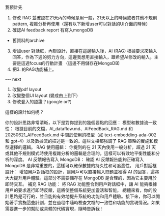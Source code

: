 我預計先
1. 修改 RAG 並確認在21天內的時候是用一般，21天以上的時候或者其他不規則pattern, 複雜分析再使用（還有以下新增user可以對話的UI介面的時候）
2. 確認AI feedback report 有寫入mongoDB
- 舊資料的archive
3. 增加user 對話框，內聯設計，直接在這邊輸入後，AI (RAG) 根據要求來輸入回答，作為下週的努力方向，這邊我想用直接輸入，跟希望AI修改的輸入。主要是這週focus的行動計畫 （這邊不用儲存在MongoDB)
4. 把3. 的RAG功能補上。

--- next
1. 改變pdf layout
2. 改變整個UI layout (變成由上到下）
3. 修改登入的認證？(google or?)

這樣的設計如何呢？


你的設計思路非常清晰，以下是對你提到的幾個要點的回應：
模型和數據流一致性：
根據目前的文檔，AI_dataflow.md、AIFeedBack_RAG.md 和 20250621_AIFeedBack.md 中關於使用的模型（如 text-embedding-ada-002 和 gpt-4）以及數據流的描述是一致的。這些文檔都強調了 RAG 策略的實施和模型選擇的邏輯。
RAG 使用邏輯：
你提到的在 21 天內使用一般分析，超過 21 天或其他不規則模式時使用複雜分析的邏輯是合理的。這樣可以有效地平衡性能和分析的深度。
AI 反饋報告寫入 MongoDB：
確認 AI 反饋報告能夠正確寫入 MongoDB 是非常重要的，這樣可以確保數據的持久性和可追溯性。
用戶對話框設計：
增加用戶對話框的設計，讓用戶可以直接輸入問題並獲得 AI 的回答，這將大大提升用戶體驗。這部分不需要儲存在 MongoDB 是合理的，因為它主要用於即時交互。
補充 RAG 功能：
將 RAG 功能整合到用戶對話框中，讓 AI 能夠根據用戶的要求進行即時反饋，這將使整個系統更加靈活和智能。
總體來看，你的設計思路是可行的，並且能夠有效地提升系統的功能和用戶體驗。接下來，你可以開始著手實施這些計劃，並在過程中隨時檢查文檔的一致性和功能的實現情況。如果需要進一步的幫助或具體的代碼實現，隨時告訴我！